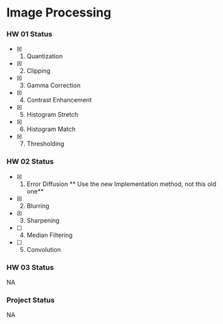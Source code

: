 # Image Processing

### HW 01   Status

- [x]  1. Quantization
- [x]  2. Clipping
- [x]  3. Gamma Correction
- [x]  4. Contrast Enhancement
- [x]  5. Histogram Stretch
- [x]  6. Histogram Match
- [x]  7. Thresholding

### HW 02 Status
- [x]  1. Error Diffusion ** Use the new Implementation method, not this old one**
- [x]  2. Blurring
- [x]  3. Sharpening
- [ ]  4. Median Filtering
- [ ]  5. Convolution

### HW 03 Status

NA


### Project Status

NA
